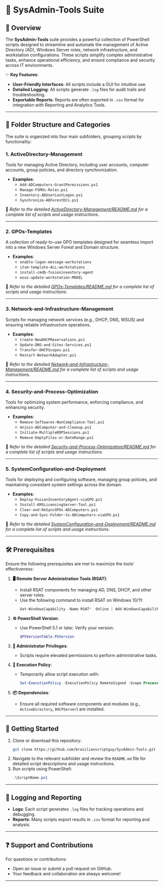 # 🔧 SysAdmin-Tools Suite

## 📄 Overview

The **SysAdmin-Tools** suite provides a powerful collection of PowerShell scripts designed to streamline and automate the management of Active Directory (AD), Windows Server roles, network infrastructure, and workstation configurations. These scripts simplify complex administrative tasks, enhance operational efficiency, and ensure compliance and security across IT environments.

✨ **Key Features**:
- **User-Friendly Interfaces**: All scripts include a GUI for intuitive use.
- **Detailed Logging**: All scripts generate `.log` files for audit trails and troubleshooting.
- **Exportable Reports**: Reports are often exported in `.csv` format for integration with Reporting and Analytics Tools.

---

## 📂 Folder Structure and Categories

The suite is organized into four main subfolders, grouping scripts by functionality:

### 1. **ActiveDirectory-Management**
   Tools for managing Active Directory, including user accounts, computer accounts, group policies, and directory synchronization.

   - **Examples**:
     - `Add-ADComputers-GrantPermissions.ps1`
     - `Manage-FSMOs-Roles.ps1`
     - `Inventory-ADUserLastLogon.ps1`
     - `Synchronize-ADForestDCs.ps1`

   📄 *Refer to the detailed [ActiveDirectory-Management/README.md](ActiveDirectory-Management/README.md) for a complete list of scripts and usage instructions.*

---

### 2. **GPOs-Templates**
   A collection of ready-to-use GPO templates designed for seamless import into a new Windows Server Forest and Domain structure.
   
   - **Examples**:
     - `enable-logon-message-workstations`
     - `itsm-template-ALL-workstations`
     - `install-cmdb-fusioninventory-agent`
     - `wsus-update-workstation-MODEL`

   📄 *Refer to the detailed [GPOs-Templates/README.md](GPOs-Templates/README.md) for a complete list of scripts and usage instructions.*

---

### 3. **Network-and-Infrastructure-Management**
   Scripts for managing network services (e.g., DHCP, DNS, WSUS) and ensuring reliable infrastructure operations.

   - **Examples**:
     - `Create-NewDHCPReservations.ps1`
     - `Update-DNS-and-Sites-Services.ps1`
     - `Transfer-DHCPScopes.ps1`
     - `Restart-NetworkAdapter.ps1`

   📄 *Refer to the detailed [Network-and-Infrastructure-Management/README.md](Network-and-Infrastructure-Management/README.md) for a complete list of scripts and usage instructions.*

---

### 4. **Security-and-Process-Optimization**
   Tools for optimizing system performance, enforcing compliance, and enhancing security.

   - **Examples**:
     - `Remove-Softwares-NonCompliance-Tool.ps1`
     - `Unjoin-ADComputer-and-Cleanup.ps1`
     - `Initiate-MultipleRDPSessions.ps1`
     - `Remove-EmptyFiles-or-DateRange.ps1`

   📄 *Refer to the detailed [Security-and-Process-Optimization/README.md](Security-and-Process-Optimization/README.md) for a complete list of scripts and usage instructions.*

---

### 5. **SystemConfiguration-and-Deployment**
   Tools for deploying and configuring software, managing group policies, and maintaining consistent system settings across the domain.

   - **Examples**:
     - `Deploy-FusionInventoryAgent-viaGPO.ps1`
     - `Install-KMSLicensingServer-Tool.ps1`
     - `Clear-and-ReSyncGPOs-ADComputers.ps1`
     - `Copy-and-Sync-Folder-to-ADComputers-viaGPO.ps1`

   📄 *Refer to the detailed [SystemConfiguration-and-Deployment/README.md](SystemConfiguration-and-Deployment/README.md) for a complete list of scripts and usage instructions.*

---

## 🛠️ Prerequisites

Ensure the following prerequisites are met to maximize the tools' effectiveness:

1. **🖥️ Remote Server Administration Tools (RSAT)**:
   - Install RSAT components for managing AD, DNS, DHCP, and other server roles.
   - Use the following command to install RSAT on Windows 10/11:
     ```powershell
     Get-WindowsCapability -Name RSAT* -Online | Add-WindowsCapability -Online
     ```

2. **⚙️ PowerShell Version**:
   - Use PowerShell 5.1 or later. Verify your version:
     ```powershell
     $PSVersionTable.PSVersion
     ```

3. **🔑 Administrator Privileges**:
   - Scripts require elevated permissions to perform administrative tasks.

4. **🔧 Execution Policy**:
   - Temporarily allow script execution with:
     ```powershell
     Set-ExecutionPolicy -ExecutionPolicy RemoteSigned -Scope Process
     ```

5. **📦 Dependencies**:
   - Ensure all required software components and modules (e.g., `ActiveDirectory`, `DHCPServer`) are installed.

---

## 🚀 Getting Started

1. Clone or download this repository:
   ```bash
   git clone https://github.com/brazilianscriptguy/SysAdmin-Tools.git
   ```
2. Navigate to the relevant subfolder and review the `README.md` file for detailed script descriptions and usage instructions.
3. Run scripts using PowerShell:
   ```powershell
   .\ScriptName.ps1
   ```

---

## 📝 Logging and Reporting

- **Logs**: Each script generates `.log` files for tracking operations and debugging.
- **Reports**: Many scripts export results in `.csv` format for reporting and analysis.

---

## ❓ Support and Contributions

For questions or contributions:
- Open an issue or submit a pull request on GitHub.
- Your feedback and collaboration are always welcome!

---
